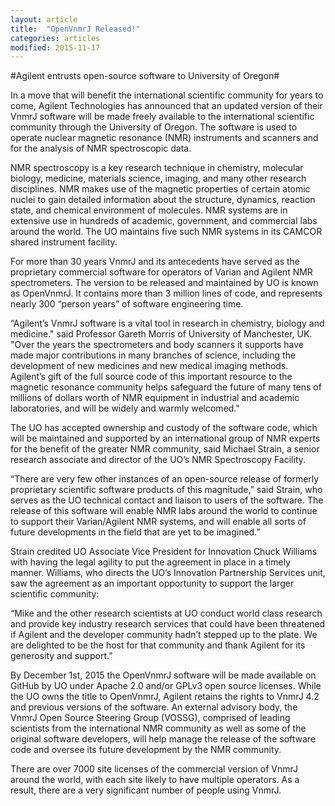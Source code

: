 ```yaml
---
layout: article
title:  "OpenVnmrJ Released!"
categories: articles
modified: 2015-11-17
---
```


#Agilent entrusts open-source software to University of Oregon#

In a move that will benefit the international scientific community for years to come, Agilent Technologies has announced that an updated version of their VnmrJ software will be made freely available to the international scientific community through the University of Oregon. The software is used to operate nuclear magnetic resonance (NMR) instruments and scanners and for the analysis of NMR spectroscopic data.

NMR spectroscopy is a key research technique in chemistry, molecular biology, medicine, materials science, imaging, and many other research disciplines.  NMR makes use of the magnetic properties of certain atomic nuclei to gain detailed information about the structure, dynamics, reaction state, and chemical environment of molecules.   NMR systems are in extensive use in hundreds of academic, government, and commercial labs around the world.  The UO maintains five such NMR systems in its CAMCOR shared instrument facility.

For more than 30 years VnmrJ and its antecedents have served as the proprietary commercial software for operators of Varian and Agilent NMR spectrometers.  The version to be released and maintained by UO is known as OpenVnmrJ.  It contains more than 3 million lines of code, and represents nearly 300 “person years” of software engineering time. 

“Agilent’s VnmrJ software is a vital tool in research in chemistry, biology and medicine."  said Professor Gareth Morris of University of Manchester, UK.  "Over the years the spectrometers and body scanners it supports have made major contributions in many branches of science, including the development of new medicines and new medical imaging methods.  Agilent’s gift of the full source code of this important resource to the magnetic resonance community helps safeguard the future of many tens of millions of dollars worth of NMR equipment in industrial and academic laboratories, and will be widely and warmly welcomed."

The UO has accepted ownership and custody of the software code, which will be maintained and supported by an international group of NMR experts for the benefit of the greater NMR community, said Michael Strain, a senior research associate and director of the UO’s NMR Spectroscopy Facility.

 “There are very few other instances of an open-source release of formerly proprietary scientific software products of this magnitude,” said Strain, who serves as the UO technical contact and liaison to users of the software. The release of this software will enable NMR labs around the world to continue to support their Varian/Agilent NMR systems, and will enable all sorts of future developments in the field that are yet to be imagined.”

Strain credited UO Associate Vice President for Innovation Chuck Williams with having the legal agility to put the agreement in place in a timely manner. Williams, who directs the UO’s Innovation Partnership Services unit, saw the agreement as an important opportunity to support the larger scientific community: 

“Mike and the other research scientists at UO conduct world class research and provide key industry research services that could have been threatened if Agilent and the developer community hadn’t stepped up to the plate.  We are delighted to be the host for that community and thank Agilent for its generosity and support.”

By December 1st, 2015 the OpenVnmrJ software will be made available on GitHub by UO under Apache 2.0 and/or GPLv3 open source licenses. While the UO owns the title to OpenVnmrJ, Agilent retains the rights to VnmrJ 4.2 and previous versions of the software.  An external advisory body, the VnmrJ Open Source Steering Group (VOSSG), comprised of leading scientists from the international NMR community as well as some of the original software developers, will help manage the release of the software code and oversee its future development by the NMR community.

There are over 7000 site licenses of the commercial version of VnmrJ around the world, with each site likely to have multiple operators.  As a result,  there are a very significant number of people using VnmrJ.
